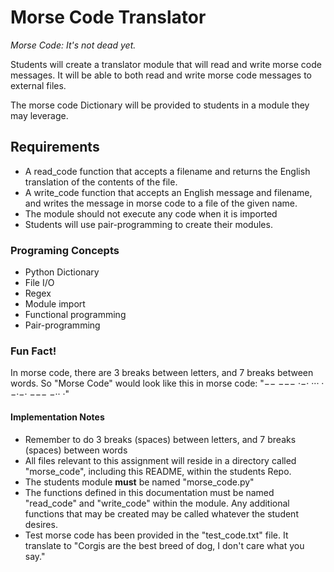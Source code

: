 # Morse Code Translator
_Morse Code: It's not dead yet._

Students will create a translator module that will read and write morse code messages. It will be able to both read and write morse code messages to external files.

The morse code Dictionary will be provided to students in a module they may leverage.

## Requirements
- A read_code function that accepts a filename and returns the English translation of the contents of the file.
- A write_code function that accepts an English message and filename, and writes the message in morse code to a file of the given name.
- The module should not execute any code when it is imported
- Students will use pair-programming to create their modules.

### Programing Concepts
- Python Dictionary
- File I/O
- Regex
- Module import
- Functional programming
- Pair-programming

### Fun Fact!
In morse code, there are 3 breaks between letters, and 7 breaks between words. So "Morse Code" would look like this in morse code:
"−− −−− ·−· ··· ·       −·−· −−− −·· ·"

#### Implementation Notes
- Remember to do 3 breaks (spaces) between letters, and 7 breaks (spaces) between words
- All files relevant to this assignment will reside in a directory called "morse_code", including this README, within the students Repo.
- The students module __must__ be named "morse_code.py"
- The functions defined in this documentation must be named "read_code" and "write_code" within the module. Any additional functions that may be created may be called whatever the student desires.
- Test morse code has been provided in the "test_code.txt" file. It translate to "Corgis are the best breed of dog, I don't care what you say."
